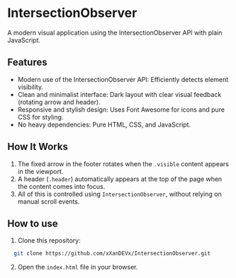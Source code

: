 # IntersectionObserver
A modern visual application using the IntersectionObserver API with plain JavaScript.
## Features
- Modern use of the IntersectionObserver API: Efficiently detects element visibility.
- Clean and minimalist interface: Dark layout with clear visual feedback (rotating arrow and header).
- Responsive and stylish design: Uses Font Awesome for icons and pure CSS for styling.
- No heavy dependencies: Pure HTML, CSS, and JavaScript.
## How It Works
1. The fixed arrow in the footer rotates when the `.visible` content appears in the viewport.
2. A header (`.header`) automatically appears at the top of the page when the content comes into focus.
3. All of this is controlled using `IntersectionObserver`, without relying on manual scroll events.
## How to use
1. Clone this repository:
```bash
  git clone https://github.com/xXanDEVx/IntersectionObserver.git
```
2. Open the `index.html` file in your browser.

